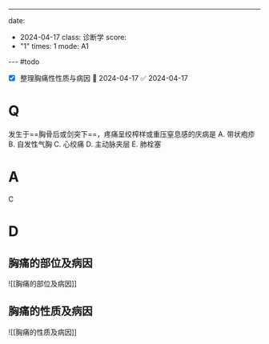 ---
date:
  - 2024-04-17
class: 诊断学
score:
  - "1"
times: 1
mode: A1

--- #todo
- [x] 整理胸痛性性质与病因 📅 2024-04-17 ✅ 2024-04-17


# Q
发生于==胸骨后或剑突下==，疼痛呈绞榨样或重压窒息感的庆病是
A. 带状疱疹 
B. 自发性气胸 
C. 心绞痛
D. 主动脉夹层 
E. 肺栓塞

# A

C



# D
胸痛的部位及病因
--
![[胸痛的部位及病因]]

胸痛的性质及病因
--
![[胸痛的性质及病因]]